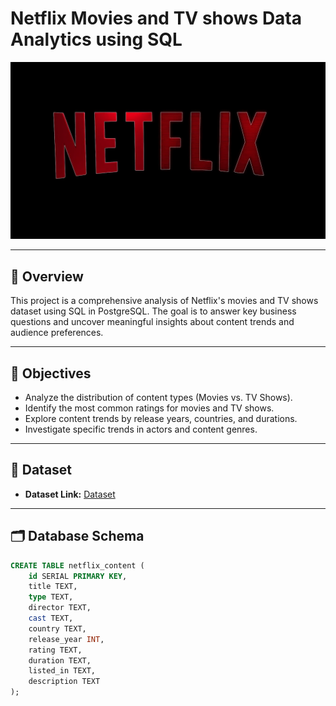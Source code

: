 # Netflix Movies and TV shows Data Analytics using SQL
![Netflix Logo](https://github.com/sanmyyung/Netflix_sql_project/blob/main/netflix.jpg)

---

## 📌 Overview
This project is a comprehensive analysis of Netflix's movies and TV shows dataset using SQL in PostgreSQL. The goal is to answer key business questions and uncover meaningful insights about content trends and audience preferences.

---

## 🎯 Objectives
- Analyze the distribution of content types (Movies vs. TV Shows).
- Identify the most common ratings for movies and TV shows.
- Explore content trends by release years, countries, and durations.
- Investigate specific trends in actors and content genres.

---

## 📂 Dataset
- **Dataset Link:** [Dataset]()

---

## 🗂️ Database Schema
```sql
CREATE TABLE netflix_content (
    id SERIAL PRIMARY KEY,
    title TEXT,
    type TEXT,
    director TEXT,
    cast TEXT,
    country TEXT,
    release_year INT,
    rating TEXT,
    duration TEXT,
    listed_in TEXT,
    description TEXT
);
